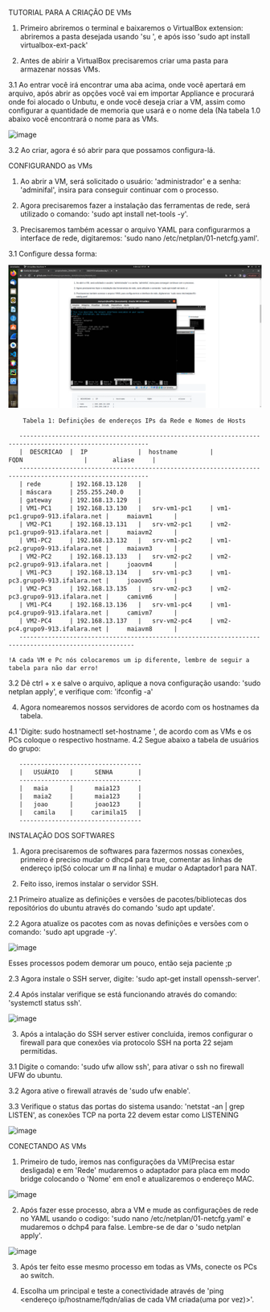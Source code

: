 TUTORIAL PARA A CRIAÇÃO DE VMs

1. Primeiro abriremos o terminal e baixaremos o VirtualBox extension: abriremos a pasta desejada usando 'su <nome da pasta>', e após isso 'sudo apt install virtualbox-ext-pack'

2. Antes de abirir a VirtualBox precisaremos criar uma pasta para armazenar nossas VMs.

3.1 Ao entrar você irá encontrar uma aba acima, onde você apertará em arquivo, após abrir as opções você vai em importar Appliance e procurará onde foi alocado o Unbutu, e onde você deseja criar a VM, assim como configurar a quantidade de memoria que usará e o nome dela (Na tabela 1.0 abaixo você encontrará o nome para as VMs.

![image](https://user-images.githubusercontent.com/103265116/186730672-32c4f316-b993-4cc0-a1f5-fb720cd61853.png)

3.2 Ao criar, agora é só abrir para que possamos configura-lá.

  CONFIGURANDO as VMs
  
  1. Ao abrir a VM, será solicitado o usuário: 'administrador' e a senha: 'adminifal', insira para conseguir continuar com o processo.

  2. Agora precisaremos fazer a instalação das ferramentas de rede, será utilizado o comando: 'sudo apt install net-tools -y'.

  3. Precisaremos também acessar o arquivo YAML para configurarmos a interface de rede, digitaremos: 'sudo nano /etc/netplan/01-netcfg.yaml'.

  3.1 Configure dessa forma:
  
   ![image](netplan.png)

        Tabela 1: Definições de endereços IPs da Rede e Nomes de Hosts

```
   ----------------------------------------------------------------------------------------------------------
   |  DESCRICAO  |  IP              |  hostname         |           FQDN                 |       aliase     |
   ----------------------------------------------------------------------------------------------------------
   | rede        | 192.168.13.128   |
   | máscara     | 255.255.240.0    |
   | gateway     | 192.168.13.129   |
   | VM1-PC1     | 192.168.13.130   |   srv-vm1-pc1     | vm1-pc1.grupo9-913.ifalara.net |     maiavm1      |
   | VM2-PC1     | 192.168.13.131   |   srv-vm2-pc1     | vm2-pc1.grupo9-913.ifalara.net |     maiavm2      |
   | VM1-PC2     | 192.168.13.132   |   srv-vm1-pc2     | vm1-pc2.grupo9-913.ifalara.net |     maiavm3      |
   | VM2-PC2     | 192.168.13.133   |   srv-vm2-pc2     | vm2-pc2.grupo9-913.ifalara.net |     joaovm4      |
   | VM1-PC3     | 192.168.13.134   |   srv-vm1-pc3     | vm1-pc3.grupo9-913.ifalara.net |     joaovm5      |
   | VM2-PC3     | 192.168.13.135   |   srv-vm2-pc3     | vm2-pc3.grupo9-913.ifalara.net |     camivm6      |
   | VM1-PC4     | 192.168.13.136   |   srv-vm1-pc4     | vm1-pc4.grupo9-913.ifalara.net |     camivm7      |
   | VM2-PC4     | 192.168.13.137   |   srv-vm2-pc4     | vm2-pc4.grupo9-913.ifalara.net |     maiavm8      |
   ------------------------------------------------------------------------------------------------------
```

  
    !A cada VM e Pc nós colocaremos um ip diferente, lembre de seguir a tabela para não dar erro!
    
   3.2 Dê ctrl + x e salve o arquivo, aplique a nova configuração usando: 'sudo netplan apply', e verifique com: 'ifconfig -a'
   
   4. Agora nomearemos nossos servidores de acordo com os hostnames da tabela.

   4.1 'Digite: sudo hostnamectl set-hostname <hostname>', de acordo com as VMs e os PCs coloque o respectivo hostname.
   4.2 Segue abaixo a tabela de usuários do grupo:
  
```
   ----------------------------------
   |   USUÁRIO   |      SENHA       |
   ----------------------------------
   |   maia      |      maia123     |
   |   maia2     |      maia123     |
   |   joao      |      joao123     |
   |   camila    |     carimila15   |
   ----------------------------------
```

   INSTALAÇÃO DOS SOFTWARES
   
   1. Agora precisaremos de softwares para fazermos nossas conexões, primeiro é preciso mudar o dhcp4 para true, comentar as linhas de endereço ip(Só colocar um # na linha) e mudar o Adaptador1 para NAT.

   2. Feito isso, iremos instalar o servidor SSH.
  
   2.1 Primeiro atualize as definições e versões de pacotes/bibliotecas dos repositórios do ubuntu através do comando 'sudo apt update'.
  
   2.2 Agora atualize os pacotes com as novas definições e versões com o comando: 'sudo apt upgrade -y'.
  
   ![image](https://user-images.githubusercontent.com/103265116/186735147-a285b9ad-f7e9-4937-ae85-727ad3f2822f.png)
  
   
   Esses processos podem demorar um pouco, então seja paciente ;p
  
   2.3 Agora instale o SSH server, digite: 'sudo apt-get install openssh-server'.
  
   2.4 Após instalar verifique se está funcionando através do comando: 'systemctl status ssh'.
  
   ![image](https://user-images.githubusercontent.com/103265116/186736697-cd6eaeaa-54e5-467b-8f38-57cdc0004b73.png)
  
   3. Após a intalação do SSH server estiver concluida, iremos configurar o firewall para que conexões via protocolo SSH na porta 22 sejam permitidas.
  
   3.1 Digite o comando: 'sudo ufw allow ssh', para ativar o ssh no firewall UFW do ubuntu.
  
   3.2 Agora ative o firewall através de 'sudo ufw enable'.
  
   3.3 Verifique o status das portas do sistema usando: 'netstat -an | grep LISTEN', as conexões TCP na porta 22 devem estar como LISTENING
  
   ![image](https://user-images.githubusercontent.com/103265116/186738095-5efef6f3-b31d-4a8e-8a31-bf53d776df24.png)
   
   CONECTANDO AS VMs
  
   1. Primeiro de tudo, iremos nas configurações da VM(Precisa estar desligada) e em 'Rede' mudaremos o adaptador para placa em modo bridge colocando o 'Nome' em eno1 e atualizaremos o endereço MAC.
  
  ![image](https://user-images.githubusercontent.com/103265116/186921839-6eb052bb-37bf-4910-add6-3cd00a44eaeb.png)
  
  2. Após fazer esse processo, abra a VM e mude as configurações de rede no YAML usando o codigo: 'sudo nano /etc/netplan/01-netcfg.yaml' e mudaremos o dchp4 para false. Lembre-se de dar o 'sudo netplan apply'.
  
  ![image](https://user-images.githubusercontent.com/103265116/186922805-1096bf1c-7757-4a2f-b790-d03ead63e85c.png)

  3. Após ter feito esse mesmo processo em todas as VMs, conecte os PCs ao switch.
  
  4. Escolha um principal e teste a conectividade através de 'ping <endereço ip/hostname/fqdn/alias de cada VM criada(uma por vez)>'.


